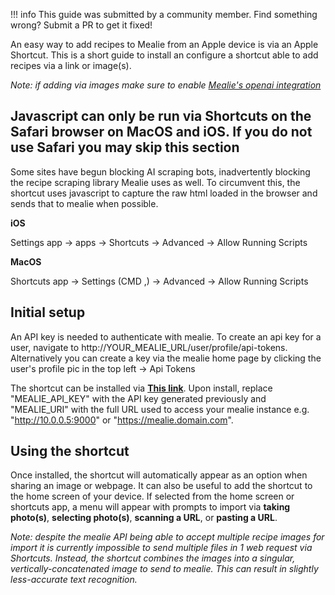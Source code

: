 !!! info
  This guide was submitted by a community member. Find something wrong? Submit a PR to get it fixed!

An easy way to add recipes to Mealie from an Apple device is via an Apple Shortcut. This is a short guide to install an configure a shortcut able to add recipes via a link or image(s). 

*Note: if adding via images make sure to enable [Mealie's openai integration](https://docs.mealie.io/documentation/getting-started/installation/open-ai/)*

## Javascript can only be run via Shortcuts on the Safari browser on MacOS and iOS. If you do not use Safari you may skip this section
Some sites have begun blocking AI scraping bots, inadvertently blocking the recipe scraping library Mealie uses as well. To circumvent this, the shortcut uses javascript to capture the raw html loaded in the browser and sends that to mealie when possible.

**iOS**

Settings app -> apps -> Shortcuts -> Advanced -> Allow Running Scripts

**MacOS**

Shortcuts app -> Settings (CMD ,) -> Advanced -> Allow Running Scripts

## Initial setup
An API key is needed to authenticate with mealie. To create an api key for a user, navigate to http://YOUR_MEALIE_URL/user/profile/api-tokens. Alternatively you can create a key via the mealie home page by clicking the user's profile pic in the top left -> Api Tokens

The shortcut can be installed via **[This link](https://www.icloud.com/shortcuts/52834724050b42aebe0f2efd8d067360)**. Upon install, replace "MEALIE_API_KEY" with the API key generated previously and "MEALIE_URI" with the full URL used to access your mealie instance e.g. "http://10.0.0.5:9000" or "https://mealie.domain.com".

## Using the shortcut
Once installed, the shortcut will automatically appear as an option when sharing an image or webpage. It can also be useful to add the shortcut to the home screen of your device. If selected from the home screen or shortcuts app, a menu will appear with prompts to import via **taking photo(s)**, **selecting photo(s)**, **scanning a URL**, or **pasting a URL**. 

*Note: despite the mealie API being able to accept multiple recipe images for import it is currently impossible to send multiple files in 1 web request via Shortcuts. Instead, the shortcut combines the images into a singular, vertically-concatenated image to send to mealie. This can result in slightly less-accurate text recognition.*